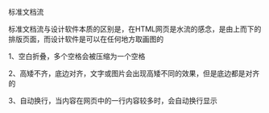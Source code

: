 标准文档流

标准文档流与设计软件本质的区别是，在HTML网页是水流的感念，是由上而下的排版页面，而设计软件是可以在任何地方取画图的

1、空白折叠，多个空格会被压缩为一个空格

2、高矮不齐，底边对齐，文字或图片会出现高矮不同的效果，但是底边都是对齐的

3、自动换行，当内容在网页中的一行内容较多时，会自动换行显示